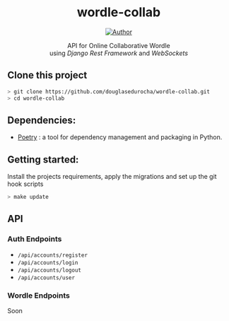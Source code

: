 <h1 align="center">wordle-collab</h1>
</p>
<p align="center">
<a href="https://github.com/douglasedurocha"><img title="Author" src="https://img.shields.io/badge/Author-douglasedurocha-blue.svg?style=for-the-badge&logo=github"></a>
</p>

<div align="center">API for Online Collaborative Wordle<br>using <em>Django Rest Framework</em> and <em>WebSockets</em></div>

## Clone this project

```bash
> git clone https://github.com/douglasedurocha/wordle-collab.git
> cd wordle-collab
```

## Dependencies:

+ [Poetry](https://python-poetry.org) : a tool for dependency management and packaging in Python.

## Getting started:

Install the projects requirements, apply the migrations and set up the git hook scripts
```bash
> make update
```

## API

### Auth Endpoints

* ``/api/accounts/register``
* `/api/accounts/login`
* `/api/accounts/logout`
* `/api/accounts/user`

### Wordle Endpoints

Soon


<!-- ### Usage -->

<!-- ## Features

|| Features |
| :-: | - | -->
